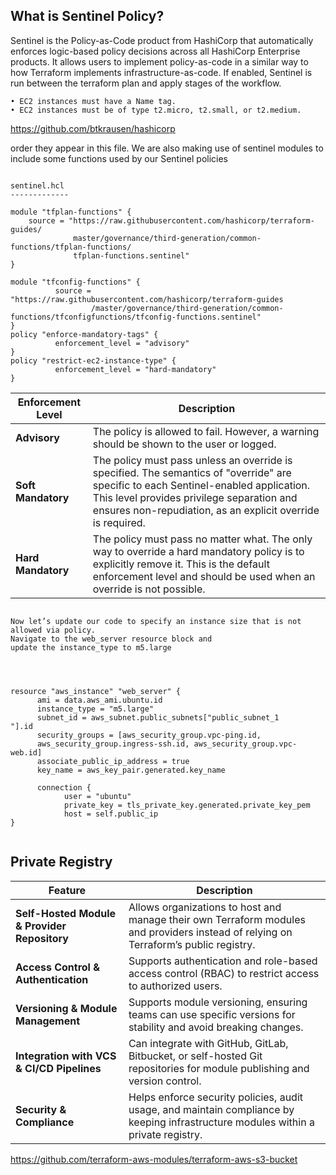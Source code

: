 

What is Sentinel Policy?
-------------------------

Sentinel is the Policy-as-Code product from HashiCorp that automatically enforces logic-based policy
decisions across all HashiCorp Enterprise products. It allows users to implement policy-as-code in a
similar way to how Terraform implements infrastructure-as-code. If enabled, Sentinel is run between
the terraform plan and apply stages of the workflow.

```
• EC2 instances must have a Name tag.
• EC2 instances must be of type t2.micro, t2.small, or t2.medium.

```

https://github.com/btkrausen/hashicorp

order they appear in this file. We are also making use of sentinel modules to include some functions
used by our Sentinel policies


```

sentinel.hcl
-------------

module "tfplan-functions" {
    source = "https://raw.githubusercontent.com/hashicorp/terraform-guides/
              master/governance/third-generation/common-functions/tfplan-functions/
              tfplan-functions.sentinel"
}

module "tfconfig-functions" {
          source = "https://raw.githubusercontent.com/hashicorp/terraform-guides
                  /master/governance/third-generation/common-functions/tfconfigfunctions/tfconfig-functions.sentinel"
}
policy "enforce-mandatory-tags" {
          enforcement_level = "advisory"
}
policy "restrict-ec2-instance-type" {
          enforcement_level = "hard-mandatory"
}

```

| Enforcement Level  | Description  |
|-------------------|--------------|
| **Advisory**  | The policy is allowed to fail. However, a warning should be shown to the user or logged. |
| **Soft Mandatory**  | The policy must pass unless an override is specified. The semantics of "override" are specific to each Sentinel-enabled application. This level provides privilege separation and ensures non-repudiation, as an explicit override is required. |
| **Hard Mandatory**  | The policy must pass no matter what. The only way to override a hard mandatory policy is to explicitly remove it. This is the default enforcement level and should be used when an override is not possible. |


```

Now let’s update our code to specify an instance size that is not allowed via policy.
Navigate to the web_server resource block and
update the instance_type to m5.large




resource "aws_instance" "web_server" {
      ami = data.aws_ami.ubuntu.id
      instance_type = "m5.large"
      subnet_id = aws_subnet.public_subnets["public_subnet_1
"].id
      security_groups = [aws_security_group.vpc-ping.id,
      aws_security_group.ingress-ssh.id, aws_security_group.vpc-web.id]
      associate_public_ip_address = true
      key_name = aws_key_pair.generated.key_name

      connection {
            user = "ubuntu"
            private_key = tls_private_key.generated.private_key_pem
            host = self.public_ip
}


```


Private Registry
------------------

| Feature                     | Description  |
|-----------------------------|--------------|
| **Self-Hosted Module & Provider Repository**  | Allows organizations to host and manage their own Terraform modules and providers instead of relying on Terraform’s public registry. |
| **Access Control & Authentication**  | Supports authentication and role-based access control (RBAC) to restrict access to authorized users. |
| **Versioning & Module Management**  | Supports module versioning, ensuring teams can use specific versions for stability and avoid breaking changes. |
| **Integration with VCS & CI/CD Pipelines**  | Can integrate with GitHub, GitLab, Bitbucket, or self-hosted Git repositories for module publishing and version control. |
| **Security & Compliance**  | Helps enforce security policies, audit usage, and maintain compliance by keeping infrastructure modules within a private registry. |




https://github.com/terraform-aws-modules/terraform-aws-s3-bucket















